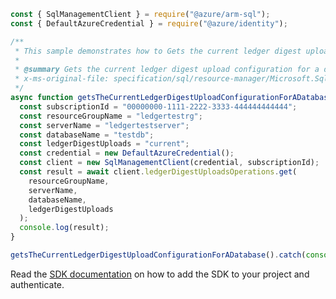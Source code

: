 ```javascript
const { SqlManagementClient } = require("@azure/arm-sql");
const { DefaultAzureCredential } = require("@azure/identity");

/**
 * This sample demonstrates how to Gets the current ledger digest upload configuration for a database.
 *
 * @summary Gets the current ledger digest upload configuration for a database.
 * x-ms-original-file: specification/sql/resource-manager/Microsoft.Sql/preview/2021-02-01-preview/examples/LedgerDigestUploadsGet.json
 */
async function getsTheCurrentLedgerDigestUploadConfigurationForADatabase() {
  const subscriptionId = "00000000-1111-2222-3333-444444444444";
  const resourceGroupName = "ledgertestrg";
  const serverName = "ledgertestserver";
  const databaseName = "testdb";
  const ledgerDigestUploads = "current";
  const credential = new DefaultAzureCredential();
  const client = new SqlManagementClient(credential, subscriptionId);
  const result = await client.ledgerDigestUploadsOperations.get(
    resourceGroupName,
    serverName,
    databaseName,
    ledgerDigestUploads
  );
  console.log(result);
}

getsTheCurrentLedgerDigestUploadConfigurationForADatabase().catch(console.error);
```

Read the [SDK documentation](https://github.com/Azure/azure-sdk-for-js/blob/%40azure%2Farm-sql_9.0.1/sdk/sql/arm-sql/README.md) on how to add the SDK to your project and authenticate.

